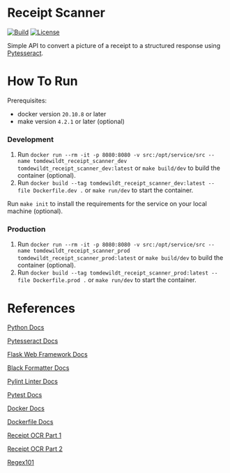# Receipt Scanner
[![Build](https://img.shields.io/github/workflow/status/tomdewildt/receipt-scanner/ci/master)](https://github.com/tomdewildt/receipt-scanner/actions?query=workflow%3Aci)
[![License](https://img.shields.io/github/license/tomdewildt/receipt-scanner)](https://github.com/tomdewildt/receipt-scanner/blob/master/LICENSE)

Simple API to convert a picture of a receipt to a structured response using [Pytesseract](https://github.com/madmaze/pytesseract).

# How To Run

Prerequisites:
* docker version ```20.10.8``` or later
* make version ```4.2.1``` or later (optional)

### Development

1. Run ```docker run --rm -it -p 8080:8080 -v src:/opt/service/src --name tomdewildt_receipt_scanner_dev tomdewildt_receipt_scanner_dev:latest``` or ```make build/dev``` to build the container (optional).
2. Run ```docker build --tag tomdewildt_receipt_scanner_dev:latest --file Dockerfile.dev .``` or ```make run/dev``` to start the container.

Run ```make init``` to install the requirements for the service on your local machine (optional).

### Production

1. Run ```docker run --rm -it -p 8080:8080 -v src:/opt/service/src --name tomdewildt_receipt_scanner_prod tomdewildt_receipt_scanner_prod:latest``` or ```make build/dev``` to build the container (optional).
2. Run ```docker build --tag tomdewildt_receipt_scanner_prod:latest --file Dockerfile.prod .``` or ```make run/dev``` to start the container.

# References

[Python Docs](https://docs.python.org/3/)

[Pytesseract Docs](https://github.com/madmaze/pytesseract)

[Flask Web Framework Docs](https://flask.palletsprojects.com/en/2.0.x/)

[Black Formatter Docs](https://black.readthedocs.io/en/stable/)

[Pylint Linter Docs](https://pylint.pycqa.org/en/latest/)

[Pytest Docs](https://docs.pytest.org/en/latest/)

[Docker Docs](https://docs.docker.com/)

[Dockerfile Docs](https://docs.docker.com/engine/reference/builder/)

[Receipt OCR Part 1](https://www.kaggle.com/code/dmitryyemelyanov/receipt-ocr-part-1-image-segmentation-by-opencv/notebook)

[Receipt OCR Part 2](https://www.kaggle.com/code/dmitryyemelyanov/receipt-ocr-part-2-text-recognition-by-tesseract/notebook)

[Regex101](https://regex101.com/r/quIQtp/1)
